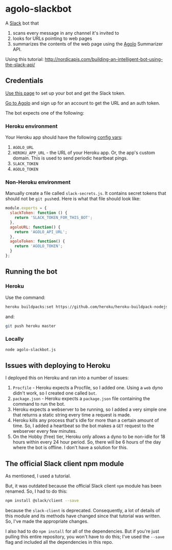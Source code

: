 # agolo-slackbot

A [Slack](http://slack.com) bot that

1. scans every message in any channel it's invited to
2. looks for URLs pointing to web pages
3. summarizes the contents of the web page using the [Agolo](http://agolo.com) Summarizer API.

Using this tutorial: http://nordicapis.com/building-an-intelligent-bot-using-the-slack-api/

## Credentials

[Use this page](https://my.slack.com/services/new/bot) to set up your bot and get the Slack token.

[Go to Agolo](http://agolo.com) and sign up for an account to get the URL and an auth token.

The bot expects one of the following:

### Heroku environment

Your Heroku app should have the following [config vars](https://devcenter.heroku.com/articles/config-vars):

1. `AGOLO_URL`
2. `HEROKU_APP_URL` - the URL of your Heroku app. Or, the app's custom domain. This is used to send periodic heartbeat pings.
3. `SLACK_TOKEN`
4. `AGOLO_TOKEN`

### Non-Heroku environment

Manually create a file called `slack-secrets.js`. It contains secret tokens that should not be `git push`ed. Here is what that file should look like:

```javascript
module.exports = {
  slackToken: function () {
    return 'SLACK_TOKEN_FOR_THIS_BOT';
  },
  agoloURL: function() {
  	return 'AGOLO_API_URL';
  },
  agoloToken: function() {
  	return 'AGOLO_TOKEN';
  }
};
```
## Running the bot

### Heroku

Use the command:

```bash
heroku buildpacks:set https://github.com/heroku/heroku-buildpack-nodejs#v89 -a
```
and:

```bash
git push heroku master
```

### Locally

```bash
node agolo-slackbot.js
```

## Issues with deploying to Heroku

I deployed this on Heroku and ran into a number of issues:

1. `Procfile` - Heroku expects a Procfile, so I added one. Using a `web` dyno didn't work, so I created one called `bot`.
2. `package.json` - Heroku expects a `package.json` file containing the command to run the bot.
3. Heroku expects a webserver to be running, so I added a very simple one that returns a static string every time a request is made.
4. Heroku kills any process that's idle for more than a certain amount of time. So, I added a heartbeat so the bot makes a `GET` request to the webserver every few minutes.
5. On the Hobby (free) tier, Heroku only allows a dyno to be non-idle for 18 hours within every 24 hour period. So, there will be 6 hours of the day where the bot is offline. I don't have a solution for this.

## The official Slack client npm module

As mentioned, I used a tutorial.

But, it was outdated because the official Slack client `npm` module has been renamed. So, I had to do this:

```bash
npm install @slack/client --save
```
because the `slack-client` is deprecated. Consequently, a lot of details of this module and its methods have changed since that tutorial was written. So, I've made the appropriate changes.

I also had to do `npm install` for all of the dependencies. But if you're just pulling this entire repository, you won't have to do this; I've used the `--save` flag and included all the dependencies in this repo.
